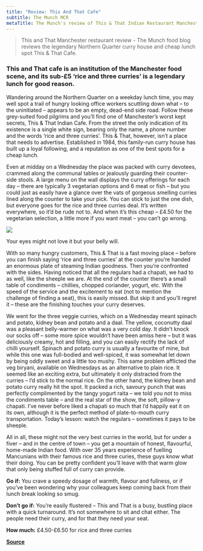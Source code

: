 ```yaml
---
title: "Review: This And That Cafe"
subtitle: The Munch MCR
metaTitle: The Munch's review of This & That Indian Restaurant Manchester
---
```


> This and That Manchester restaurant review - The Munch food blog reviews the legendary Northern Quarter curry house and cheap lunch spot This & That Cafe.

### This and That cafe is an institution of the Manchester food scene, and its sub-£5 ‘rice and three curries’ is a legendary lunch for good reason.

Wandering around the Northern Quarter on a weekday lunch time, you may well spot a trail of hungry looking office workers scuttling down what – to the uninitiated – appears to be an empty, dead-end side road. Follow these grey-suited food pilgrims and you’ll find one of Manchester’s worst kept secrets, This & That Indian Cafe. From the street the only indication of its existence is a single white sign, bearing only the name, a phone number and the words ‘rice and three curries’. This & That, however, isn’t a place that needs to advertise. Established in 1984, this family-run curry house has built up a loyal following, and a reputation as one of the best spots for a cheap lunch.

Even at midday on a Wednesday the place was packed with curry devotees, crammed along the communal tables or jealously guarding their counter-side stools. A large menu on the wall displays the curry offerings for each day – there are typically 3 vegetarian options and 6 meat or fish – but you could just as easily have a glance over the vats of gorgeous smelling curries lined along the counter to take your pick. You can stick to just the one dish, but everyone goes for the rice and three curries deal. It’s written everywhere, so it’d be rude not to. And when it’s this cheap – £4.50 for the vegetarian selection, a little more if you want meat – you can’t go wrong.

![](https://www.themunchblog.com/wp-content/uploads/2019/02/thisthat1-1024x768.jpg)

Your eyes might not love it but your belly will.

With so many hungry customers, This & That is a fast moving place – before you can finish saying ‘rice and three curries’ at the counter you’re handed an enormous plate of steaming Indian goodness. Then you’re confronted with the sides. Having noticed that all the regulars had a chapati, we had to as well, like the sheeple we are. At the end of the counter there’s a small table of condiments – chillies, chopped coriander, yogurt, etc. With the speed of the service and the excitement to eat (not to mention the challenge of finding a seat), this is easily missed. But skip it and you’ll regret it – these are the finishing touches your curry deserves.

We went for the three veggie curries, which on a Wednesday meant spinach and potato, kidney bean and potato and a daal. The yellow, coconutty daal was a pleasant belly-warmer on what was a very cold day. It didn’t knock our socks off – some more spice wouldn’t have been amiss here – but it was deliciously creamy, hot and filling, and you can easily rectify the lack of chilli yourself. Spinach and potato curry is usually a favourite of mine, but while this one was full-bodied and well-spiced, it was somewhat let down by being oddly sweet and a little too mushy. This same problem afflicted the veg biryani, available on Wednesdays as an alternative to plain rice. It seemed like an exciting extra, but ultimately it only distracted from the curries – I’d stick to the normal rice. On the other hand, the kidney bean and potato curry really hit the spot. It packed a rich, savoury punch that was perfectly complimented by the tangy yogurt raita – we told you not to miss the condiments table – and the real star of the show, the soft, pillow-y chapati. I’ve never before liked a chapati so much that I’d happily eat it on its own, although it is the perfect method of plate-to-mouth curry transportation. Today’s lesson: watch the regulars – sometimes it pays to be sheeple.

All in all, these might not the very best curries in the world, but for under a fiver – and in the centre of town – you get a mountain of honest, flavourful, home-made Indian food. With over 35 years experience of fuelling Mancunians with their famous rice and three curies, these guys know what their doing. You can be pretty confident you’ll leave with that warm glow that only being stuffed full of curry can provide.

**Go if:** You crave a speedy dosage of warmth, flavour and fullness, or if you’ve been wondering why your colleagues keep coming back from their lunch break looking so smug.

**Don’t go if:** You’re easily flustered – This and That is a busy, bustling place with a quick turnaround. It’s not somewhere to sit and chat either. The people need their curry, and for that they need your seat.  

**How much:** £4.50-£6.50 for rice and three curries

**[Source](https://www.themunchblog.com/2019/02/02/review-this-and-that-cafe/)**
